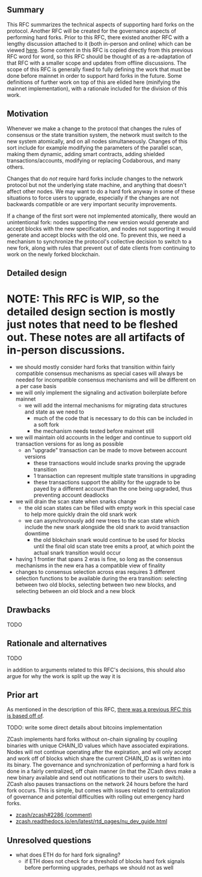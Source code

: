 ## Summary
[summary]: #summary

This RFC summarizes the technical aspects of supporting hard forks on the protocol. Another RFC will be created for the governance aspects of performing hard forks. Prior to this RFC, there existed another RFC with a lengthy discussion attached to it (both in-person and online) which can be viewed [here](https://github.com/CodaProtocol/coda/pull/3990). Some content in this RFC is copied directly from this previous RFC word for word, so this RFC should be thought of as a re-adaptation of that RFC with a smaller scope and updates from offline discussions. The scope of this RFC is generally fixed to fully defining the work that must be done before mainnet in order to support hard forks in the future. Some definitions of further work on top of this are elided here (minifying the mainnet implementation), with a rationale included for the division of this work.

## Motivation
[motivation]: #motivation

Whenever we make a change to the protocol that changes the rules of consensus or the state transition system, the network must switch to the new system atomically, and on all nodes simultaneously. Changes of this sort include for example modifying the parameters of the parallel scan, making them dynamic, adding smart contracts, adding shielded transactions/accounts, modifying or replacing Codaborous, and many others.

Changes that do *not* require hard forks include changes to the network protocol but not the underlying state machine, and anything that doesn't affect other nodes. We may want to do a hard fork anyway in some of these situations to force users to upgrade, especially if the changes are not backwards compatible or are very important security improvements.

If a change of the first sort were not implemented atomically, there would an unintentional fork: nodes supporting the new version would generate and accept blocks with the new specification, and nodes not supporting it would generate and accept blocks with the old one. To prevent this, we need a mechanism to synchronize the protocol's collective decision to switch to a new fork, along with rules that prevent out of date clients from continuing to work on the newly forked blockchain.

## Detailed design
[detailed-design]: #detailed-design

# NOTE: This RFC is WIP, so the detailed design section is mostly just notes that need to be fleshed out. These notes are all artifacts of in-person discussions.

- we should mostly consider hard forks that transition within fairly compatible consensus mechanisms as special cases will always be needed for incompatible consensus mechanisms and will be different on a per case basis
- we will only implement the signaling and activation boilerplate before mainnet
  - we will add the internal mechanisms for migrating data structures and state as we need to
    - much of the code that is necessary to do this can be included in a soft fork
    - the mechanism needs tested before mainnet still
- we will maintain old accounts in the ledger and continue to support old transaction versions for as long as possible
  - an "upgrade" transaction can be made to move between account versions
    - these transactions would include snarks proving the upgrade transition
    - 1 transaction can represent multiple state transitions in upgrading
    - these transactions support the ability for the upgrade to be payed by a different account than the one being upgraded, thus preventing account deadlocks
- we will drain the scan state when snarks change
  - the old scan states can be filled with empty work in this special case to help more quickly drain the old snark work
  - we can asynchronously add new trees to the scan state which include the new snark alongside the old snark to avoid transaction downtime
    - the old blokchain snark would continue to be used for blocks until the final old scan state tree emits a proof, at which point the actual snark transition would occur
- having 1 frontier that spans 2 eras is fine, so long as the consensus mechanisms in the new era has a compatible view of finality
- changes to consensus selection across eras requires 3 different selection functions to be available during the era transition: selecting between two old blocks, selecting between two new blocks, and selecting between an old block and a new block

## Drawbacks
[drawbacks]: #drawbacks

TODO

## Rationale and alternatives
[rationale-and-alternatives]: #rationale-and-alternatives

TODO

in addition to arguments related to this RFC's decisions, this should also argue for why the work is split up the way it is

## Prior art
[prior-art]: #prior-art

As mentioned in the description of this RFC, [there was a previous RFC this is based off of](https://github.com/CodaProtocol/coda/pull/3990).

TODO: write some direct details about bitcoins implementation

ZCash implements hard forks without on-chain signaling by coupling binaries with unique CHAIN\_ID values which have associated expirations. Nodes will not continue operating after the expiration, and will only accept and work off of blocks which share the current CHAIN\_ID as is written into its binary. The governance and synchronization of performing a hard fork is done in a fairly centralized, off chain manner (in that the ZCash devs make a new binary available and send out notifications to their users to switch). ZCash also pauses transactions on the network 24 hours before the hard fork occurs. This is simple, but comes with issues related to centralization of governance and potential difficulties with rolling out emergency hard forks.
- [zcash/zcash#2286 (comment)](https://github.com/zcash/zcash/issues/2286#issuecomment-301625612)
- [zcash.readthedocs.io/en/latest/rtd\_pages/nu\_dev\_guide.html](zcash.readthedocs.io/en/latest/rtd_pages/nu_dev_guide.html)

## Unresolved questions
[unresolved-questions]: #unresolved-questions

- what does ETH do for hard fork signaling?
  - if ETH does not check for a threshold of blocks hard fork signals before performing upgrades, perhaps we should not as well
